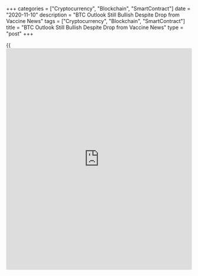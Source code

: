 +++
categories = ["Cryptocurrency", "Blockchain", "SmartContract"]
date = "2020-11-10"
description = "BTC Outlook Still Bullish Despite Drop from Vaccine News"
tags = ["Cryptocurrency", "Blockchain", "SmartContract"]
title = "BTC Outlook Still Bullish Despite Drop from Vaccine News"
type = "post"
+++

{{<iframe id="large-banner" src="https://www.bounty.group/#slide=16.0" width="100%" height="600" scrolling="no" style="border: 0px solid rgb(216, 221, 230); border-radius: 3px;">}}

The price of Bitcoin (BTC) has seen extreme volatility in the past 24
hours. After the Dow Jones Industrial Average abruptly rose by more than
800 points, BTC plunged in tandem with gold. Within five hours of
achieving a four-day peak at $15,840, the dominant cryptocurrency
abruptly plummeted 6.5%. Following the correction of BTC, analysts and
traders remain divided on its near-future prospects.

![BTC Outlook Still Bullish Despite Drop from Vaccine News][1]

The short-term pullback of Bitcoin, which happened within several hours,
was beneficial for BTC for three key reasons. First, it neutralized the
derivatives market, which is no longer overheated. Second, it led to a
healthy rejection of the $16,000 resistance level. Third, it showed that
even after a major price drop, overall buyer demand remains intact.

Pfizer’s vaccine neutralized the market  
On Nov. 9, Bitcoin saw a sharp drop from $15,840 to $14,805, which
occurred shortly after Pfizer announced its optimistic COVID-19 drug
trial results, having tested nearly 44,000 individuals and demonstrated
90% effectiveness. Subsequent to the announcement by Pfizer, major U.S.
stock market indices rallied by around 3%.

The highly anticipated breakthrough in the vaccine’s development caused
Bitcoin and gold to rapidly drop. Capital flew out of safe-haven assets
and stores of value to risk-on assets, like stocks, in a short period.
Consequently, gold recorded an intraday 4.5% drop, which is rare for an
asset of its size. It sparked the appetite for stocks and other risk-on
assets, which gave Bitcoin whales a narrative to sell.

When Bitcoin initially started dropping, whale inflows into
[cryptocurrency exchange](https://www.playgroundfx.com/blog/best-cryptocurrency-exchange/)s began to increase. This meant that high-net-
worth [investor](https://www.fintechee.com/tutorial-for-forex-trading/investor-mode/)s holding large amounts of BTC were selling. Since Bitcoin
recovered back above $15,300 within six hours, whales likely bought back
at a lower price. Based on the trend, it’s probable that whales used the
narrative of the vaccine-induced correction to sell at resistance and
buy at a lower price.

Speaking to Cointelegraph, Bitcoin technical analyst Eric Thies said
that Bitcoin has essentially been fluctuating between two levels: the
$14,500 support and $16,000 resistance. Bitcoin rejected heavily as it
approached $16,000, indicating that there are large sell orders present
at the $16,000 resistance area. If BTC sees some consolidation under
$16,000, Thies noted that it would be beneficial for buyers:

> “We’ve seen Bitcoin breaking previous 2019 resistances for almost two
weeks now, and with price rapidly fluctuating between $14.5K and $16K,
bulls are in need of a consolidation period before we rapidly accelerate
towards hitting the 2017 high of $19,500.”

The short-term drop of Bitcoin was also critical to reset the futures
market. Prior to the drop, the funding rate of BTC futures contracts
across major exchanges was well over the average 0.01%. This meant that
the vast majority of the market was heavily longing or buying Bitcoin.
After the correction, the funding rate returned back to 0.01%, showing
that the futures market is no longer overheated.

The bull case for Bitcoin  
Various on-chain data metrics show that both miners and whales have been
selling BTC. The Miners’ Position Index on CryptoQuant hit a yearly high
on Nov. 5, indicating rising selling pressure from miners. Yet, the
price of Bitcoin has stayed relatively stable above $15,000 throughout
the past week, apart from several days.

This trend shows that new buyer demand is offsetting the selling
pressure coming from whales and miners. According to analysts at
Santiment, around $365 million worth of Tether (USDT) has moved to
exchanges [daily](https://www.fintecher.org/2020/03/03/forex-trading-daily-strategy/) in the last seven days. Since most of the sidelined
capital within the crypto market is stored in stablecoins, it suggests
that new buyers are entering the market.

In the short term, however, one concerning metric that could cause
Bitcoin to consolidate for longer is the relative unrealized profit/loss
indicator. Philip Swift, the creator of educational platform Look Into
Bitcoin, said BTC is hovering in the “greed” zone on the indicator,
which, basically, measures how much unrealized profit [investor](https://www.fintechee.com/tutorial-for-forex-trading/investor-mode/)s
currently hold.

**Source: FXPro**

   1. /files/downloads/6/3/c/63c8eb5658ee0c9997345e1d3680a780_2ddf446e5d9a2bd889aa75bf1e2405f2.png